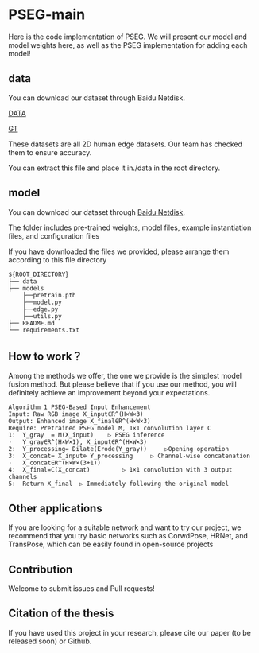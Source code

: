# PSEG-main
Here is the code implementation of PSEG. We will present our model and model weights here, as well as the PSEG implementation for adding each model!  



## data

You can download our dataset through Baidu Netdisk.

[DATA](https://pan.baidu.com/s/1qGxpiE3a-vXQ9bs0-2QX9g?pwd=g3l4)

[GT](https://pan.baidu.com/s/1EfMShHkGD0_zR44d41PLNw?pwd=qp2p)

These datasets are all 2D human edge datasets. Our team has checked them to ensure accuracy.

You can extract this file and place it in./data in the root directory.



## model

You can download our dataset through [Baidu Netdisk](https://pan.baidu.com/s/1gBGf8STuWfub1aV6pNbhvw?pwd=r8sl).

The folder includes pre-trained weights, model files, example instantiation files, and configuration files



If you have downloaded the files we provided, please arrange them according to this file directory

```
${ROOT_DIRECTORY}
├── data
├── models
	├──pretrain.pth
	├──model.py
	├──edge.py
	├──utils.py
├── README.md
└── requirements.txt
```





## How to work？

Among the methods we offer, the one we provide is the simplest model fusion method. But please believe that if you use our method, you will definitely achieve an improvement beyond your expectations.

```
Algorithm 1 PSEG-Based Input Enhancement
Input: Raw RGB image X_input∈R^(H×W×3)
Output: Enhanced image X_final∈R^(H×W×3)
Require: Pretrained PSEG model M, 1×1 convolution layer C
1:	Y_gray  = M(X_input) 	▷ PSEG inference
·	Y_gray∈R^(H×W×1), X_input∈R^(H×W×3) 
2:	Y_processing= Dilate(Erode(Y_gray)) 	▷Opening operation
3:	X_concat= X_input⊕ Y_processing     ▷ Channel-wise concatenation
·	X_concat∈R^(H×W×(3+1)) 
4:	X_final=C(X_concat)         ▷ 1×1 convolution with 3 output channels
5:	Return X_final	▷ Immediately following the original model

```



## Other applications

If you are looking for a suitable network and want to try our project, we recommend that you try basic networks such as CorwdPose, HRNet, and TransPose, which can be easily found in open-source projects



## Contribution

Welcome to submit issues and Pull requests!



## Citation of the thesis

If you have used this project in your research, please cite our paper (to be released soon) or Github.
